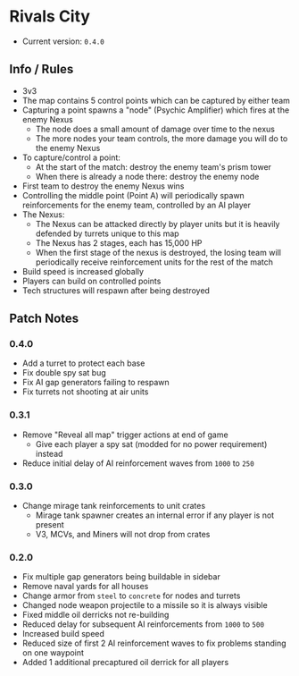 # Rivals City
- Current version: `0.4.0`

## Info / Rules
- 3v3
- The map contains 5 control points which can be captured by either team
- Capturing a point spawns a "node" (Psychic Amplifier) which fires at the enemy Nexus
  - The node does a small amount of damage over time to the nexus
  - The more nodes your team controls, the more damage you will do to the enemy Nexus
- To capture/control a point:
  - At the start of the match: destroy the enemy team's prism tower
  - When there is already a node there: destroy the enemy node
- First team to destroy the enemy Nexus wins
- Controlling the middle point (Point A) will periodically spawn reinforcements for the
  enemy team, controlled by an AI player
- The Nexus:
  - The Nexus can be attacked directly by player units but it is heavily defended
    by turrets unique to this map
  - The Nexus has 2 stages, each has 15,000 HP
  - When the first stage of the nexus is destroyed, the losing team will periodically
    receive reinforcement units for the rest of the match
- Build speed is increased globally
- Players can build on controlled points
- Tech structures will respawn after being destroyed



## Patch Notes

### 0.4.0
- Add a turret to protect each base
- Fix double spy sat bug
- Fix AI gap generators failing to respawn
- Fix turrets not shooting at air units

### 0.3.1
- Remove "Reveal all map" trigger actions at end of game
    - Give each player a spy sat (modded for no power requirement) instead
- Reduce initial delay of AI reinforcement waves from `1000` to `250`

### 0.3.0
- Change mirage tank reinforcements to unit crates
    - Mirage tank spawner creates an internal error if any player is not present
    - V3, MCVs, and Miners will not drop from crates

### 0.2.0
- Fix multiple gap generators being buildable in sidebar
- Remove naval yards for all houses
- Change armor from `steel` to `concrete` for nodes and turrets
- Changed node weapon projectile to a missile so it is always visible
- Fixed middle oil derricks not re-building
- Reduced delay for subsequent AI reinforcements from `1000` to `500`
- Increased build speed
- Reduced size of first 2 AI reinforcement waves to fix problems standing on one
  waypoint
- Added 1 additional precaptured oil derrick for all players

